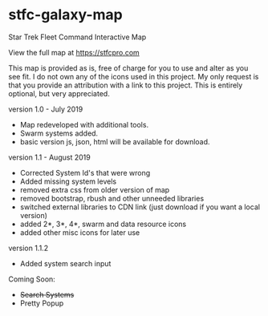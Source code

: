 # stfc-galaxy-map
Star Trek Fleet Command Interactive Map

View the full map at https://stfcpro.com

This map is provided as is, free of charge for you to use and alter as you see fit.
I do not own any of the icons used in this project.
My only request is that you provide an attribution with a link to this project. This is entirely optional, but very appreciated.

version 1.0 - July 2019
- Map redeveloped with additional tools.
- Swarm systems added.
- basic version js, json, html will be available for download.

version 1.1 - August 2019
- Corrected System Id's that were wrong
- Added missing system levels
- removed extra css from older version of map
- removed bootstrap, rbush and other unneeded libraries
- switched external libraries to CDN link (just download if you want a local version)
- added 2*, 3*, 4*, swarm and data resource icons
- added other misc icons for later use

version 1.1.2
- Added system search input

Coming Soon:
- ~~Search Systems~~
- Pretty Popup